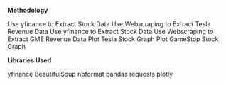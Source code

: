 **Methodology**


Use yfinance to Extract Stock Data
Use Webscraping to Extract Tesla Revenue Data
Use yfinance to Extract Stock Data
Use Webscraping to Extract GME Revenue Data
Plot Tesla Stock Graph
Plot GameStop Stock Graph

**Libraries Used**

yfinance
BeautifulSoup
nbformat
pandas
requests
plotly
